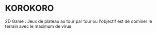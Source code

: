 # KOROKORO
2D Game : Jeux de plateau au tour par tour ou l'objectif est de dominer le terrain avec le maximum de virus

